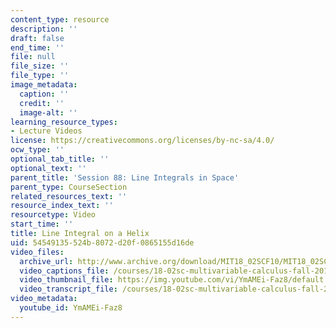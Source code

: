 ```yaml
---
content_type: resource
description: ''
draft: false
end_time: ''
file: null
file_size: ''
file_type: ''
image_metadata:
  caption: ''
  credit: ''
  image-alt: ''
learning_resource_types:
- Lecture Videos
license: https://creativecommons.org/licenses/by-nc-sa/4.0/
ocw_type: ''
optional_tab_title: ''
optional_text: ''
parent_title: 'Session 88: Line Integrals in Space'
parent_type: CourseSection
related_resources_text: ''
resource_index_text: ''
resourcetype: Video
start_time: ''
title: Line Integral on a Helix
uid: 54549135-524b-8072-d20f-0865155d16de
video_files:
  archive_url: http://www.archive.org/download/MIT18_02SCF10/MIT18_02SCF10Rec_63_300k.mp4
  video_captions_file: /courses/18-02sc-multivariable-calculus-fall-2010/320585ff933a5736bd1f1cc8ef64d576_YmAMEi-Faz8.vtt
  video_thumbnail_file: https://img.youtube.com/vi/YmAMEi-Faz8/default.jpg
  video_transcript_file: /courses/18-02sc-multivariable-calculus-fall-2010/210f130e690c3177d2bb39fb5bd70187_YmAMEi-Faz8.pdf
video_metadata:
  youtube_id: YmAMEi-Faz8
---
```

